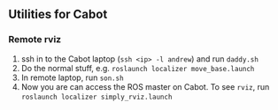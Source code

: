 ## Utilities for Cabot

### Remote rviz

1. ssh in to the Cabot laptop (`ssh <ip> -l andrew`) and run `daddy.sh`
2. Do the normal stuff, e.g. `roslaunch localizer move_base.launch`
3. In remote laptop, run `son.sh`
4. Now you are can access the ROS master on Cabot. To see `rviz`, run `roslaunch localizer simply_rviz.launch`
